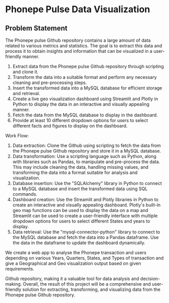 # Phonepe Pulse Data Visualization
## Problem Statement
The Phonepe pulse Github repository contains a large amount of data related to various metrics and statistics. The goal is to extract this data and process it to obtain insights and information that can be visualized in a user-friendly manner.

1. Extract data from the Phonepe pulse Github repository through scripting and clone it.
2. Transform the data into a suitable format and perform any necessary cleaning and pre-processing steps.
3. Insert the transformed data into a MySQL database for efficient storage and retrieval.
4. Create a live geo visualization dashboard using Streamlit and Plotly in Python to display the data in an interactive and visually appealing manner.
5. Fetch the data from the MySQL database to display in the dashboard.
6. Provide at least 10 different dropdown options for users to select different facts and figures to display on the dashboard.

Work Flow:
1. Data extraction: Clone the Github using scripting to fetch the data from the Phonepe pulse Github repository and store it in a MySQL database.
2. Data transformation: Use a scripting language such as Python, along with libraries such as Pandas, to manipulate and pre-process the data. This may include cleaning the data, handling missing values, and transforming the data into a format suitable for analysis and visualization.
3. Database insertion: Use the "SQLAlchemy" library in Python to connect to a MySQL database and insert the transformed data using SQL commands.
4. Dashboard creation: Use the Streamlit and Plotly libraries in Python to create an interactive and visually appealing dashboard. Plotly's built-in geo map functions can be used to display the data on a map and Streamlit can be used to create a user-friendly interface with multiple dropdown options for users to select different States and years to display.
5. Data retrieval: Use the "mysql-connector-python" library to connect to the MySQL database and fetch the data into a Pandas dataframe. Use the data in the dataframe to update the dashboard dynamically.

We create a web app to analyse the Phonepe transaction and users depending on various Years, Quarters, States, and Types of transaction and give a Geographical and Geo visualization output based on given requirements.

Github repository, making it a valuable tool for data analysis and decision-making. Overall, the result of this project will be a comprehensive and user-friendly solution for extracting, transforming, and visualizing data from the Phonepe pulse Github repository.
